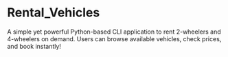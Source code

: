 # Rental_Vehicles
A simple yet powerful Python-based CLI application to rent 2-wheelers and 4-wheelers on demand. Users can browse available vehicles, check prices, and book instantly!
